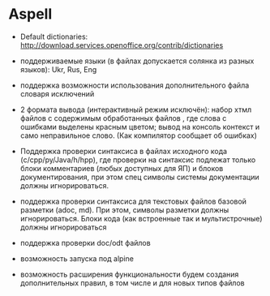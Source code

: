 # Aspell

* Default dictionaries: http://download.services.openoffice.org/contrib/dictionaries
 
* поддерживаемые языки (в файлах допускается солянка из разных языков): Ukr, Rus, Eng
+ поддержка возможности использования дополнительного файла словаря исключений

* 2 формата вывода (интерактивный режим исключён): набор хтмл файлов с содержимым обработанных файлов , где слова с ошибками выделены красным цветом; вывод на консоль контекст и само неправильное слово. (Как компилятор сообщает об ошибках)

* Поддержка проверки синтаксиса в файлах исходного кода (c/cpp/py/Java/h/hpp), где проверки на синтаксис подлежат только блоки комментариев (любых доступных для ЯП) и блоков документирования, при этом спец символы системы документации должны игнорироваться. 
* поддержка проверки синтаксиса для текстовых файлов базовой разметки (adoc, md). При этом, символы разметки должны игнорироваться. Блоки кода (как встроенные так и мультистрочные) должны игнорироваться
* поддержка проверки doc/odt файлов
* возможность запуска под alpine
* возможность расширения функциональности будем создания дополнительных правил, в том числе и для новых типов файлов
